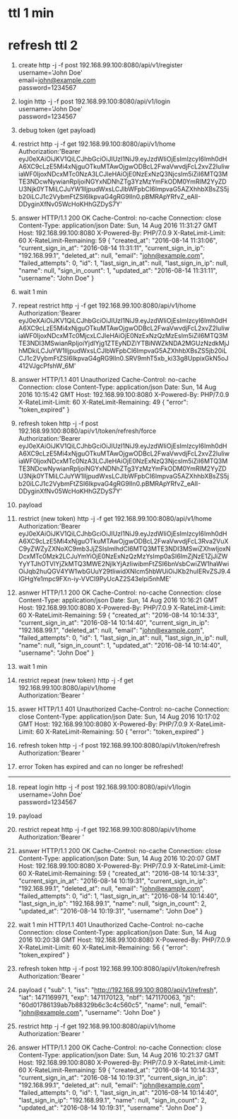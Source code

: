 # ttl 1 min
# refresh ttl 2

1) create
http -j -f post 192.168.99.100:8080/api/v1/register \
username='John Doe' \
email=john@example.com \
password=1234567

2) login
http -j -f post 192.168.99.100:8080/api/v1/login \
username='John Doe' \
password=1234567

3) debug token (get payload)


4) restrict
http -j -f get 192.168.99.100:8080/api/v1/home \
Authorization:'Bearer eyJ0eXAiOiJKV1QiLCJhbGciOiJIUzI1NiJ9.eyJzdWIiOjEsImlzcyI6Imh0dHA6XC9cLzE5Mi4xNjguOTkuMTAwOjgwODBcL2FwaVwvdjFcL2xvZ2luIiwiaWF0IjoxNDcxMTc0NzA3LCJleHAiOjE0NzExNzQ3NjcsIm5iZiI6MTQ3MTE3NDcwNywianRpIjoiNGYxNDNhZTg3YzMzYmFkODM0YmRlM2YyZDU3Njk0YTMiLCJuYW1lIjpudWxsLCJlbWFpbCI6ImpvaG5AZXhhbXBsZS5jb20iLCJ1c2VybmFtZSI6IkpvaG4gRG9lIn0.pBMRApYRfvZ_eAlI-DDyginXfNv05WcHoKHhGZDyS7Y'

5) answer
HTTP/1.1 200 OK
Cache-Control: no-cache
Connection: close
Content-Type: application/json
Date: Sun, 14 Aug 2016 11:31:27 GMT
Host: 192.168.99.100:8080
X-Powered-By: PHP/7.0.9
X-RateLimit-Limit: 60
X-RateLimit-Remaining: 59
{
    "created_at": "2016-08-14 11:31:06",
    "current_sign_in_at": "2016-08-14 11:31:11",
    "current_sign_in_ip": "192.168.99.1",
    "deleted_at": null,
    "email": "john@example.com",
    "failed_attempts": 0,
    "id": 1,
    "last_sign_in_at": null,
    "last_sign_in_ip": null,
    "name": null,
    "sign_in_count": 1,
    "updated_at": "2016-08-14 11:31:11",
    "username": "John Doe"
}

6) wait 1 min

7) repeat restrict
http -j -f get 192.168.99.100:8080/api/v1/home \
Authorization:'Bearer eyJ0eXAiOiJKV1QiLCJhbGciOiJIUzI1NiJ9.eyJzdWIiOjEsImlzcyI6Imh0dHA6XC9cLzE5Mi4xNjguOTkuMTAwOjgwODBcL2FwaVwvdjFcL2xvZ2luIiwiaWF0IjoxNDcxMTc0MjcxLCJleHAiOjE0NzExNzQzMzEsIm5iZiI6MTQ3MTE3NDI3MSwianRpIjoiYjdlYjg1ZTEyNDZiYTBiNWZkNDA2MGUzNzdkMjJhMDkiLCJuYW1lIjpudWxsLCJlbWFpbCI6ImpvaG5AZXhhbXBsZS5jb20iLCJ1c2VybmFtZSI6IkpvaG4gRG9lIn0.SRV9mhT5xb_ki33g8UppixGkN5oJ412VJgcPfshW_6M'

8) answer
HTTP/1.1 401 Unauthorized
Cache-Control: no-cache
Connection: close
Content-Type: application/json
Date: Sun, 14 Aug 2016 10:15:42 GMT
Host: 192.168.99.100:8080
X-Powered-By: PHP/7.0.9
X-RateLimit-Limit: 60
X-RateLimit-Remaining: 49
{
    "error": "token_expired"
}


9) refresh token
http -j -f post 192.168.99.100:8080/api/v1/token/refresh/force \
Authorization:'Bearer eyJ0eXAiOiJKV1QiLCJhbGciOiJIUzI1NiJ9.eyJzdWIiOjEsImlzcyI6Imh0dHA6XC9cLzE5Mi4xNjguOTkuMTAwOjgwODBcL2FwaVwvdjFcL2xvZ2luIiwiaWF0IjoxNDcxMTc0NzA3LCJleHAiOjE0NzExNzQ3NjcsIm5iZiI6MTQ3MTE3NDcwNywianRpIjoiNGYxNDNhZTg3YzMzYmFkODM0YmRlM2YyZDU3Njk0YTMiLCJuYW1lIjpudWxsLCJlbWFpbCI6ImpvaG5AZXhhbXBsZS5jb20iLCJ1c2VybmFtZSI6IkpvaG4gRG9lIn0.pBMRApYRfvZ_eAlI-DDyginXfNv05WcHoKHhGZDyS7Y'

10) payload


11) restrict (new token)
http -j -f get 192.168.99.100:8080/api/v1/home \
Authorization:'Bearer eyJ0eXAiOiJKV1QiLCJhbGciOiJIUzI1NiJ9.eyJzdWIiOjEsImlzcyI6Imh0dHA6XC9cLzE5Mi4xNjguOTkuMTAwOjgwODBcL2FwaVwvdjFcL3Rva2VuXC9yZWZyZXNoXC9mb3JjZSIsImlhdCI6MTQ3MTE3NDI3MSwiZXhwIjoxNDcxMTc0Mzk2LCJuYmYiOjE0NzExNzQzMzYsImp0aSI6ImZjNzE1ZjJiZWYyYTJhOTVlYjZkMTQ3MWE2NjlkYjAzIiwibmFtZSI6bnVsbCwiZW1haWwiOiJqb2huQGV4YW1wbGUuY29tIiwidXNlcm5hbWUiOiJKb2huIERvZSJ9.4IGHgYe1mpc9FXn-iy-VVCI9PyUcAZ2S43elpi5nhME'

12) asnwer
HTTP/1.1 200 OK
Cache-Control: no-cache
Connection: close
Content-Type: application/json
Date: Sun, 14 Aug 2016 10:16:21 GMT
Host: 192.168.99.100:8080
X-Powered-By: PHP/7.0.9
X-RateLimit-Limit: 60
X-RateLimit-Remaining: 59
{
    "created_at": "2016-08-14 10:14:33",
    "current_sign_in_at": "2016-08-14 10:14:40",
    "current_sign_in_ip": "192.168.99.1",
    "deleted_at": null,
    "email": "john@example.com",
    "failed_attempts": 0,
    "id": 1,
    "last_sign_in_at": null,
    "last_sign_in_ip": null,
    "name": null,
    "sign_in_count": 1,
    "updated_at": "2016-08-14 10:14:40",
    "username": "John Doe"
}

13) wait 1 min

14) restrict repeat (new token)
http -j -f get 192.168.99.100:8080/api/v1/home \
Authorization:'Bearer '

15) aswer
HTTP/1.1 401 Unauthorized
Cache-Control: no-cache
Connection: close
Content-Type: application/json
Date: Sun, 14 Aug 2016 10:17:02 GMT
Host: 192.168.99.100:8080
X-Powered-By: PHP/7.0.9
X-RateLimit-Limit: 60
X-RateLimit-Remaining: 50
{
    "error": "token_expired"
}

16) refresh token
http -j -f post 192.168.99.100:8080/api/v1/token/refresh \
Authorization:'Bearer '

17) error
Token has expired and can no longer be refreshed!

---

18) repeat login
http -j -f post 192.168.99.100:8080/api/v1/login \
username='John Doe' \
password=1234567

19) payload


20) restrict repeat
http -j -f get 192.168.99.100:8080/api/v1/home \
Authorization:'Bearer '

21) asnwer
HTTP/1.1 200 OK
Cache-Control: no-cache
Connection: close
Content-Type: application/json
Date: Sun, 14 Aug 2016 10:20:07 GMT
Host: 192.168.99.100:8080
X-Powered-By: PHP/7.0.9
X-RateLimit-Limit: 60
X-RateLimit-Remaining: 59
{
    "created_at": "2016-08-14 10:14:33",
    "current_sign_in_at": "2016-08-14 10:19:31",
    "current_sign_in_ip": "192.168.99.1",
    "deleted_at": null,
    "email": "john@example.com",
    "failed_attempts": 0,
    "id": 1,
    "last_sign_in_at": "2016-08-14 10:14:40",
    "last_sign_in_ip": "192.168.99.1",
    "name": null,
    "sign_in_count": 2,
    "updated_at": "2016-08-14 10:19:31",
    "username": "John Doe"
}

22) wait 1 min
HTTP/1.1 401 Unauthorized
Cache-Control: no-cache
Connection: close
Content-Type: application/json
Date: Sun, 14 Aug 2016 10:20:38 GMT
Host: 192.168.99.100:8080
X-Powered-By: PHP/7.0.9
X-RateLimit-Limit: 60
X-RateLimit-Remaining: 56
{
    "error": "token_expired"
}

23) refresh token
http -j -f post 192.168.99.100:8080/api/v1/token/refresh \
Authorization:'Bearer '

24) payload
{
  "sub": 1,
  "iss": "http://192.168.99.100:8080/api/v1/refresh",
  "iat": 1471169971,
  "exp": 1471170123,
  "nbf": 1471170063,
  "jti": "60d01786139ab7b88329b6c3c4c560c5",
  "name": null,
  "email": "john@example.com",
  "username": "John Doe"
}

25) restrict
http -j -f get 192.168.99.100:8080/api/v1/home \
Authorization:'Bearer '

26) answer
HTTP/1.1 200 OK
Cache-Control: no-cache
Connection: close
Content-Type: application/json
Date: Sun, 14 Aug 2016 10:21:37 GMT
Host: 192.168.99.100:8080
X-Powered-By: PHP/7.0.9
X-RateLimit-Limit: 60
X-RateLimit-Remaining: 59
{
    "created_at": "2016-08-14 10:14:33",
    "current_sign_in_at": "2016-08-14 10:19:31",
    "current_sign_in_ip": "192.168.99.1",
    "deleted_at": null,
    "email": "john@example.com",
    "failed_attempts": 0,
    "id": 1,
    "last_sign_in_at": "2016-08-14 10:14:40",
    "last_sign_in_ip": "192.168.99.1",
    "name": null,
    "sign_in_count": 2,
    "updated_at": "2016-08-14 10:19:31",
    "username": "John Doe"
}
